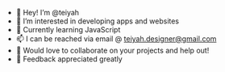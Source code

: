 - 👋 Hey! I’m @teiyah
- 👀 I’m interested in developing apps and websites
- 🌱 Currently learning JavaScript
- 📫 I can be reached via email @ teiyah.designer@gmail.com
- 🥂 Would love to collaborate on your projects and help out!
- 💬 Feedback appreciated greatly

<!---
teiyah/teiyah is a ✨ special ✨ repository because its `README.md` (this file) appears on your GitHub profile.
You can click the Preview link to take a look at your changes.
--->
